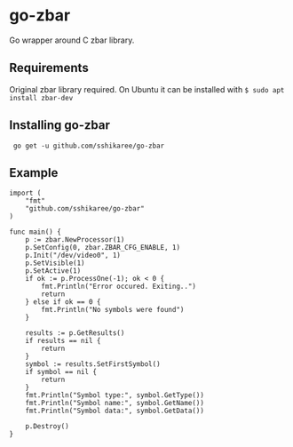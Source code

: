 go-zbar
=======

Go wrapper around C zbar library.

## Requirements
Original zbar library required. On Ubuntu it can be installed with 
```$ sudo apt install zbar-dev```

## Installing go-zbar
``` go get -u github.com/sshikaree/go-zbar```

## Example

```
import (
	"fmt"
	"github.com/sshikaree/go-zbar"
)

func main() {
	p := zbar.NewProcessor(1)
	p.SetConfig(0, zbar.ZBAR_CFG_ENABLE, 1)
	p.Init("/dev/video0", 1)
	p.SetVisible(1)
	p.SetActive(1)
	if ok := p.ProcessOne(-1); ok < 0 {
		fmt.Println("Error occured. Exiting..")
		return
	} else if ok == 0 {
		fmt.Println("No symbols were found")
	}

	results := p.GetResults()
	if results == nil {
		return
	}
	symbol := results.SetFirstSymbol()
	if symbol == nil {
		return
	}
	fmt.Println("Symbol type:", symbol.GetType())
	fmt.Println("Symbol name:", symbol.GetName())
	fmt.Println("Symbol data:", symbol.GetData())

	p.Destroy()
}

```